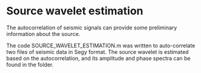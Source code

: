 # Source wavelet estimation
The autocorrelation of seismic signals can provide some preliminary information about the source. 

The code SOURCE_WAVELET_ESTIMATION.m was written to auto-correlate two files of seismic data in Segy format. The source wavelet is estimated based on the autocorrelation, and its amplitude and phase spectra can be found in the folder. 
